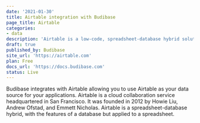 ```yaml
---
date: '2021-01-30'
title: Airtable integration with Budibase
page_title: Airtable
categories: 
- data
description: 'Airtable is a low-code, spreadsheet-database hybrid solution.'
draft: true
published_by: Budibase
site_url: 'https://airtable.com'
plan: Free
docs_url: 'https://docs.budibase.com'
status: Live
---
```



Budibase integrates with Airtable allowing you to use Airtable as your data source for your applications. Airtable is a cloud collaboration service headquartered in San Francisco. It was founded in 2012 by Howie Liu, Andrew Ofstad, and Emmett Nicholas. Airtable is a spreadsheet-database hybrid, with the features of a database but applied to a spreadsheet.
